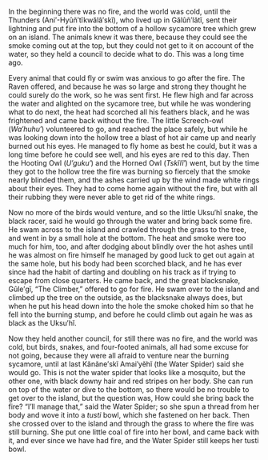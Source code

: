 In the beginning there was no fire, and the world was cold, until the Thunders (Ani′-Hyûñ′tĭkwălâ′skĭ), who lived up in Gălûñ′lătĭ, sent their lightning and put fire into the bottom of a hollow sycamore tree which grew on an island. The animals knew it was there, because they could see the smoke coming out at the top, but they could not get to it on account of the water, so they held a council to decide what to do. This was a long time ago.

Every animal that could fly or swim was anxious to go after the fire. The Raven offered, and because he was so large and strong they thought he could surely do the work, so he was sent first. He flew high and far across the water and alighted on the sycamore tree, but while he was wondering what to do next, the heat had scorched all his feathers black, and he was frightened and came back without the fire. The little Screech-owl (_Wa′huhu′_) volunteered to go, and reached the place safely, but while he was looking down into the hollow tree a blast of hot air came up and nearly burned out his eyes. He managed to fly home as best he could, but it was a long time before he could see well, and his eyes are red to this day. Then the Hooting Owl (_U′guku′_) and the Horned Owl (_Tskĭlĭ′_) went, but by the time they got to the hollow tree the fire was burning so fiercely that the smoke nearly blinded them, and the ashes carried up by the wind made white rings about their eyes. They had to come home again without the fire, but with all their rubbing they were never able to get rid of the white rings.

Now no more of the birds would venture, and so the little Uksu′hĭ snake, the black racer, said he would go through the water and bring back some fire. He swam across to the island and crawled through the grass to the tree, and went in by a small hole at the bottom. The heat and smoke were too much for him, too, and after dodging about blindly over the hot ashes until he was almost on fire himself he managed by good luck to get out again at the same hole, but his body had been scorched black, and he has ever since had the habit of darting and doubling on his track as if trying to escape from close quarters. He came back, and the great blacksnake, Gûle′gĭ, “The Climber,” offered to go for fire. He swam over to the island and climbed up the tree on the outside, as the blacksnake always does, but when he put his head down into the hole the smoke choked him so that he fell into the burning stump, and before he could climb out again he was as black as the Uksu′hĭ.

Now they held another council, for still there was no fire, and the world was cold, but birds, snakes, and four-footed animals, all had some excuse for not going, because they were all afraid to venture near the burning sycamore, until at last Kănăne′skĭ Amai′yĕhĭ (the Water Spider) said she would go. This is not the water spider that looks like a mosquito, but the other one, with black downy hair and red stripes on her body. She can run on top of the water or dive to the bottom, so there would be no trouble to get over to the island, but the question was, How could she bring back the fire? “I’ll manage that,” said the Water Spider; so she spun a thread from her body and wove it into a _tusti_ bowl, which she fastened on her back. Then she crossed over to the island and through the grass to where the fire was still burning. She put one little coal of fire into her bowl, and came back with it, and ever since we have had fire, and the Water Spider still keeps her tusti bowl.
